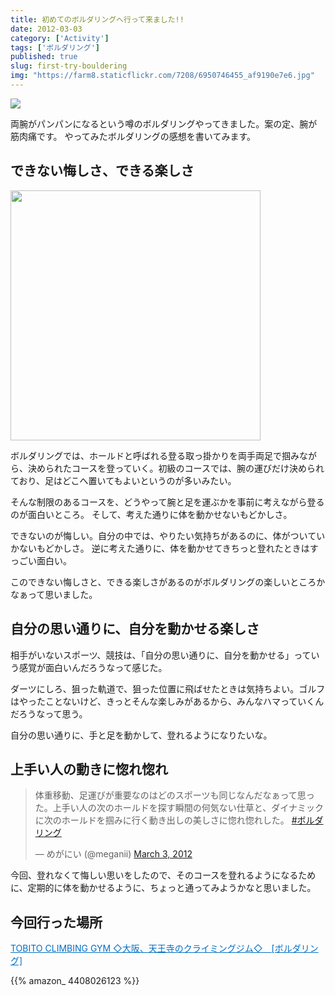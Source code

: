 ```yaml
---
title: 初めてのボルダリングへ行って来ました!!
date: 2012-03-03
category: ['Activity']
tags: ['ボルダリング']
published: true
slug: first-try-bouldering
img: "https://farm8.staticflickr.com/7208/6950746455_af9190e7e6.jpg"
---
```


<a href="http://www.flickr.com/photos/35571855@N06/6950746455/in/photostream" title="ボルダリング by 35571855@N06, on Flickr"><img src="https://farm8.staticflickr.com/7208/6950746455_af9190e7e6.jpg"></a>

両腕がパンパンになるという噂のボルダリングやってきました。案の定、腕が筋肉痛です。
やってみたボルダリングの感想を書いてみます。


## できない悔しさ、できる楽しさ

<a href="http://www.flickr.com/photos/35571855@N06/6804631310/in/photostream" title="R0013497 by 35571855@N06, on Flickr"><img src="https://farm8.staticflickr.com/7059/6804631310_b2ddf32374.jpg" width="400"></a>

ボルダリングでは、ホールドと呼ばれる登る取っ掛かりを両手両足で掴みながら、決められたコースを登っていく。初級のコースでは、腕の運びだけ決められており、足はどこへ置いてもよいというのが多いみたい。


そんな制限のあるコースを、どうやって腕と足を運ぶかを事前に考えながら登るのが面白いところ。
そして、考えた通りに体を動かせないもどかしさ。


できないのが悔しい。自分の中では、やりたい気持ちがあるのに、体がついていかないもどかしさ。
逆に考えた通りに、体を動かせてきちっと登れたときはすっごい面白い。

このできない悔しさと、できる楽しさがあるのがボルダリングの楽しいところかなぁって思いました。




## 自分の思い通りに、自分を動かせる楽しさ

相手がいないスポーツ、競技は、「自分の思い通りに、自分を動かせる」っていう感覚が面白いんだろうなって感じた。

ダーツにしろ、狙った軌道で、狙った位置に飛ばせたときは気持ちよい。ゴルフはやったことないけど、きっとそんな楽しみがあるから、みんなハマっていくんだろうなって思う。


自分の思い通りに、手と足を動かして、登れるようになりたいな。


## 上手い人の動きに惚れ惚れ

<blockquote class="twitter-tweet" lang="en"><p lang="ja" dir="ltr">体重移動、足運びが重要なのはどのスポーツも同じなんだなぁって思った。上手い人の次のホールドを探す瞬間の何気ない仕草と、ダイナミックに次のホールドを掴みに行く動き出しの美しさに惚れ惚れした。 <a href="https://twitter.com/hashtag/%E3%83%9C%E3%83%AB%E3%83%80%E3%83%AA%E3%83%B3%E3%82%B0?src=hash">#ボルダリング</a></p>&mdash; めがにい (@meganii) <a href="https://twitter.com/meganii/status/175872409973440512">March 3, 2012</a></blockquote>
<script async src="//platform.twitter.com/widgets.js" charset="utf-8"></script>



今回、登れなくて悔しい思いをしたので、そのコースを登れるようになるために、定期的に体を動かせるように、ちょっと通ってみようかなと思いました。

## 今回行った場所

<a style="color:#0070C5;" href="http://www.tobito.jp/" target="_blank">TOBITO CLIMBING GYM ◇大阪、天王寺のクライミングジム◇　[ボルダリング]</a>

{{% amazon_ 4408026123 %}}